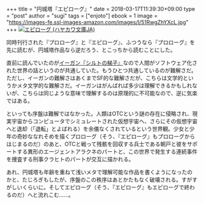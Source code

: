 +++
title = "円城塔『エピローグ』"
date = 2018-03-17T11:39:30+09:00
type = "post"
author = "sugi"
tags = ["enjoto"]
ebook = 1
image = "https://images-fe.ssl-images-amazon.com/images/I/51RwgZhYXcL.jpg"
+++
<a href="http://www.amazon.co.jp/exec/obidos/ASIN/4150313164/chezsugi-22/ref=nosim/" name="amazletlink" target="_blank"><img src="https://images-fe.ssl-images-amazon.com/images/I/51RwgZhYXcL.jpg" alt="エピローグ (ハヤカワ文庫JA)" class="alignleft"  /></a>

同時刊行された『プロローグ』と『エピローグ』、ふつうなら『プロローグ』を先に読むが、円城塔作品なら逆だろう、とこっちから読むことにした。

直前に読んでいたのが[イーガン『シルトの梯子』](/book/2018-02-25-schildsladder/)なので人間がソフトウェア化された世界の話というのが共通していた。もうひとつ共通しているのが難解さだ。ただし、イーガンの難解さはあくまでSF的な難解さだが、こちらは文学的というかメタ文学的な難解さだ。イーガンはがんばれば多少は理解できるかもしれないが、こちらは同じような意味で理解するのは原理的に不可能なので、逆に気楽ではある。

といっても序盤は難解ではなかった。人類はOTCという謎の存在に侵略され、現実宇宙からコンピュータでシミュレートされた仮想宇宙へ、さらにその仮想宇宙へと退却（「退転」とよばれる）を余儀なくされているという世界観。少女と少年の奇妙ななれそめを描くプロローグ（そう、『エピローグ』もプロローグからはじまるのだ）のあと、OTCと戦って残骸を回収する兵士である朝戸と彼をサポートする異形のエージェントアラクネのパートと、この世界で発生する連続事件を捜査する刑事クラヒトのパートが交互に描かれる。

あれ、円城塔も年齢を重ねて浅いメタで理解可能な作品を書くようになったのかと、たじろぎもしたが、序盤のこの秩序はあとかたもなく破壊される。すがすがしいくらいに。そしてエピローグ（そう、『エピローグ』もエピローグで終わるのだ）へと流れこむ……。
